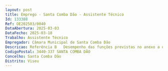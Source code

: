 ```yaml
--- 
layout: post
title: Emprego - Santa Comba Dão - Assistente Técnico
Id: 133388
Ref: OE202503/0040
DataAbertura: 2025-03-03
DataFecho: 2025-03-18
Trabalho: Assistente Técnico
Empregador: Câmara Municipal de Santa Comba Dão
Descricao: Referência B   Desempenho das funções previstas no anexo a que se refere o n.º 2 do artigo 88.º da LTFP, ao qual corresponde ao grau 2 de complexidade funcional na carreira e categoria de Assistente Técnico e de acordo com a caracterização no Mapa de Pessoal do Município  Desempenhar funções de natureza executiva, de aplicação de métodos e processos, com base em diretivas bem definidas e instruções gerais, de grau médio de complexidade. Elaborar informações e pareceres conducentes à definição e concretização das políticas do município, nomeadamente na captação de material multimédia  gestão de plataformas digitais.
CodigoPostal: 3440-337 SANTA COMBA DÃO
Concelho: Santa Comba Dão
Distrito: Viseu
--- 
```

